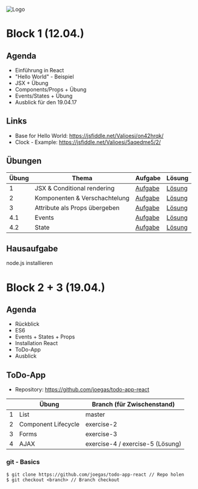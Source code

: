 ![Logo](http://i.imgur.com/3OYsAAY.jpg "React Logo")

# Block 1 (12.04.)

## Agenda

* Einführung in React
* "Hello World" - Beispiel
* JSX + Übung
* Components/Props + Übung
* Events/States + Übung
* Ausblick für den 19.04.17

## Links

* Base for Hello World: https://jsfiddle.net/Valioesi/on42hrqk/
* Clock - Example: https://jsfiddle.net/Valioesi/5aqedme5/2/

## Übungen

| Übung | Thema | Aufgabe | Lösung |
|-|-|-|-|
| 1 | JSX & Conditional rendering | [Aufgabe](https://jsfiddle.net/Valioesi/yzd2b3az/3/) | [Lösung](https://jsfiddle.net/Valioesi/2046oeh9/4/) |
| 2 | Komponenten & Verschachtelung | [Aufgabe](https://jsfiddle.net/waalzer/gvLy3mos/) | [Lösung](https://jsfiddle.net/waalzer/027yuLL9/) |
| 3 | Attribute als Props übergeben | [Aufgabe](https://jsfiddle.net/waalzer/yckvt9xn/) | [Lösung](https://jsfiddle.net/waalzer/udp0s8ma/) |
| 4.1 | Events | [Aufgabe](https://jsfiddle.net/joegas/dq45x838/) | [Lösung](https://jsfiddle.net/joegas/9o90yyh7/) |
| 4.2 | State | [Aufgabe](https://jsfiddle.net/joegas/9o90yyh7/) | [Lösung](https://jsfiddle.net/joegas/kwwo9gLd/) |

## Hausaufgabe

node.js installieren


# Block 2 + 3 (19.04.)

## Agenda

* Rückblick
* ES6
* Events + States + Props
* Installation React
* ToDo-App
* Ausblick

## ToDo-App

* Repository: https://github.com/joegas/todo-app-react

| | Übung | Branch (für Zwischenstand) |
|-|-|-|
| 1 | List | master |
| 2 | Component Lifecycle | exercise-2 |
| 3 | Forms | exercise-3 |
| 4 | AJAX | exercise-4 / exercise-5 (Lösung) |

### git - Basics
```
$ git clone https://github.com/joegas/todo-app-react // Repo holen
$ git checkout <branch> // Branch checkout
```
